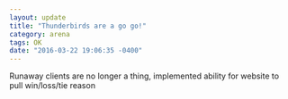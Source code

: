 ```yaml
---
layout: update
title: "Thunderbirds are a go go!"
category: arena
tags: OK
date: "2016-03-22 19:06:35 -0400"
---
```


Runaway clients are no longer a thing, implemented ability for website to pull win/loss/tie reason
